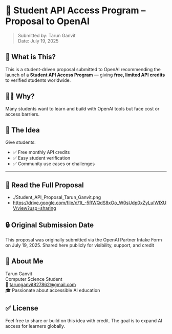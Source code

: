 # 📘 Student API Access Program – Proposal to OpenAI

> Submitted by: Tarun Ganvit  
> Date: July 19, 2025

## 🎯 What is This?

This is a student-driven proposal submitted to OpenAI recommending the launch of a **Student API Access Program** — giving **free, limited API credits** to verified students worldwide.

## 👩‍💻 Why?

Many students want to learn and build with OpenAI tools but face cost or access barriers.

## 🎁 The Idea

Give students:
- ✅ Free monthly API credits
- ✅ Easy student verification
- ✅ Community use cases or challenges

---

## 📎 Read the Full Proposal

- ./Student_API_Proposal_Tarun_Ganvit.png
- https://drive.google.com/file/d/1t_-5RWQdS8xOo_W0sUdp0xZyLuIWIXUV/view?usp=sharing

## 🔒 Original Submission Date

This proposal was originally submitted via the OpenAI Partner Intake Form on July 19, 2025. Shared here publicly for visibility, support, and credit

## 🙋 About Me

Tarun Ganvit  
Computer Science Student  
📧 tarunganvit827862@gmail.com  
🎓 Passionate about accessible AI education


## ✅ License

Feel free to share or build on this idea with credit. The goal is to expand AI access for learners globally.

